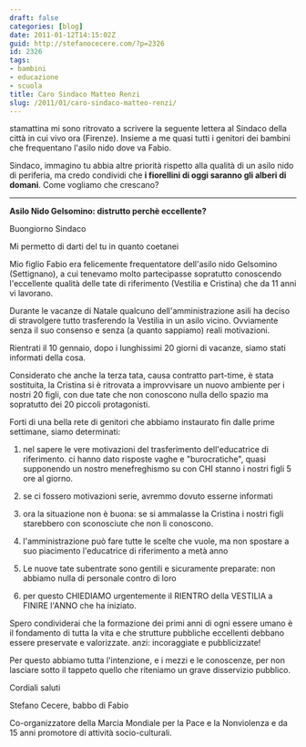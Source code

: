 ```yaml
---
draft: false
categories: [blog]
date: 2011-01-12T14:15:02Z
guid: http://stefanocecere.com/?p=2326
id: 2326
tags:
- bambini
- educazione
- scuola
title: Caro Sindaco Matteo Renzi
slug: /2011/01/caro-sindaco-matteo-renzi/
---
```


stamattina mi sono ritrovato a scrivere la seguente lettera al Sindaco della città in cui vivo ora (Firenze). Insieme a me quasi tutti i genitori dei bambini che frequentano l'asilo nido dove va Fabio.

Sindaco, immagino tu abbia altre priorità rispetto alla qualità di un asilo nido di periferia, ma credo condividi che **i fiorellini di oggi saranno gli alberi di domani**. Come vogliamo che crescano?

- - -

**Asilo Nido Gelsomino: distrutto perchè eccellente?**

Buongiorno Sindaco

Mi permetto di darti del tu in quanto coetanei

Mio figlio Fabio era felicemente frequentatore dell'asilo nido Gelsomino (Settignano), a cui tenevamo molto partecipasse sopratutto conoscendo l'eccellente qualità delle tate di riferimento (Vestilia e Cristina) che da 11 anni vi lavorano.

Durante le vacanze di Natale qualcuno dell'amministrazione asili ha deciso di stravolgere tutto trasferendo la Vestilia in un asilo vicino. Ovviamente senza il suo consenso e senza (a quanto sappiamo) reali motivazioni.

Rientrati il 10 gennaio, dopo i lunghissimi 20 giorni di vacanze, siamo stati informati della cosa.
  
Considerato che anche la terza tata, causa contratto part-time, è stata sostituita, la Cristina si è ritrovata a improvvisare un nuovo ambiente per i nostri 20 figli, con due tate che non conoscono nulla dello spazio ma sopratutto dei 20 piccoli protagonisti.

Forti di una bella rete di genitori che abbiamo instaurato fin dalle prime settimane, siamo determinati:

1) nel sapere le vere motivazioni del trasferimento dell'educatrice di riferimento. ci hanno dato risposte vaghe e "burocratiche", quasi supponendo un nostro menefreghismo su con CHI stanno i nostri figli 5 ore al giorno.
  
2) se ci fossero motivazioni serie, avremmo dovuto esserne informati
  
3) ora la situazione non è buona: se si ammalasse la Cristina i nostri figli starebbero con sconosciute che non li conoscono.
  
4) l'amministrazione può fare tutte le scelte che vuole, ma non spostare a suo piacimento l'educatrice di riferimento a metà anno
  
5) Le nuove tate subentrate sono gentili e sicuramente preparate: non abbiamo nulla di personale contro di loro
  
6) per questo CHIEDIAMO urgentemente il RIENTRO della VESTILIA a FINIRE l'ANNO che ha iniziato.

Spero condividerai che la formazione dei primi anni di ogni essere umano è il fondamento di tutta la vita e che strutture pubbliche eccellenti debbano essere preservate e valorizzate. anzi: incoraggiate e pubblicizzate!
  
Per questo abbiamo tutta l'intenzione, e i mezzi e le conoscenze, per non lasciare sotto il tappeto quello che riteniamo un grave disservizio pubblico.

Cordiali saluti
  
Stefano Cecere, babbo di Fabio
  
Co-organizzatore della Marcia Mondiale per la Pace e la Nonviolenza e da 15 anni promotore di attività socio-culturali.